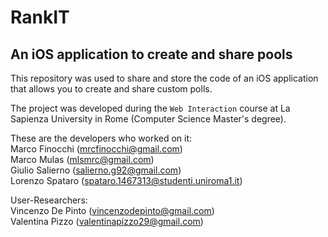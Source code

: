 # RankIT

## An iOS application to create and share pools

This repository was used to share and store the code of an iOS application that allows you to create and share custom polls.

The project was developed during the `Web Interaction` course at La Sapienza University in Rome (Computer Science Master's degree).

These are the developers who worked on it:<br>
Marco Finocchi      (mrcfinocchi@gmail.com)<br>
Marco Mulas         (mlsmrc@gmail.com)<br>
Giulio Salierno     (salierno.g92@gmail.com)<br>
Lorenzo Spataro     (spataro.1467313@studenti.uniroma1.it)   <br>   

User-Researchers:  
Vincenzo De Pinto   (vincenzodepinto@gmail.com)<br>
Valentina Pizzo     (valentinapizzo29@gmail.com)<br>
